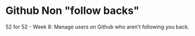 # Github Non "follow backs" 
52 for 52 - Week 8: Manage users on Github who aren't following you back. 
